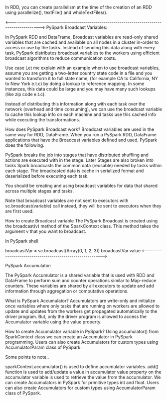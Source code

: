 In RDD, you can create parallelism at the time of the creation of an RDD using parallelize(), textFile() and wholeTextFiles().

<-------------------------------------------------------------------------------------------->
PySpark Broadcast Variables:

In PySpark RDD and DataFrame, Broadcast variables are read-only shared variables that are cached and available on all nodes in a cluster in-order to access or use by the tasks. Instead of sending this data along with every task, PySpark distributes broadcast variables to the workers using efficient broadcast algorithms to reduce communication costs.

Use case
Let me explain with an example when to use broadcast variables, assume you are getting a two-letter country state code in a file and you wanted to transform it to full state name, (for example CA to California, NY to New York e.t.c) by doing a lookup to reference mapping. In some instances, this data could be large and you may have many such lookups (like zip code e.t.c).

Instead of distributing this information along with each task over the network (overhead and time consuming), we can use the broadcast variable to cache this lookup info on each machine and tasks use this cached info while executing the transformations.

How does PySpark Broadcast work?
Broadcast variables are used in the same way for RDD, DataFrame.
When you run a PySpark RDD, DataFrame applications that have the Broadcast variables defined and used, PySpark does the following.

PySpark breaks the job into stages that have distributed shuffling and actions are executed with in the stage.
Later Stages are also broken into tasks
Spark broadcasts the common data (reusable) needed by tasks within each stage.
The broadcasted data is cache in serialized format and deserialized before executing each task.

You should be creating and using broadcast variables for data that shared across multiple stages and tasks.

Note that broadcast variables are not sent to executors with sc.broadcast(variable) call instead, they will be sent to executors when they are first used.

How to create Broadcast variable
The PySpark Broadcast is created using the broadcast(v) method of the SparkContext class. This method takes the argument v that you want to broadcast.

In PySpark shell

broadcastVar = sc.broadcast(Array(0, 1, 2, 3))
broadcastVar.value
<------------------------------------------------------->

PySpark Accumulator:

The PySpark Accumulator is a shared variable that is used with RDD and DataFrame to perform sum and counter operations similar to Map-reduce counters. These variables are shared by all executors to update and add information through aggregation or computative operations.

What is PySpark Accumulator?
Accumulators are write-only and initialize once variables where only tasks that are running on workers are allowed to update and updates from the workers get propagated automatically to the driver program. But, only the driver program is allowed to access the Accumulator variable using the value property.

How to create Accumulator variable in PySpark?
Using accumulator() from SparkContext class we can create an Accumulator in PySpark programming. Users can also create Accumulators for custom types using AccumulatorParam class of PySpark.

Some points to note..

sparkContext.accumulator() is used to define accumulator variables.
add() function is used to add/update a value in accumulator
value property on the accumulator variable is used to retrieve the value from the accumulator.
We can create Accumulators in PySpark for primitive types int and float. Users can also create Accumulators for custom types using AccumulatorParam class of PySpark.